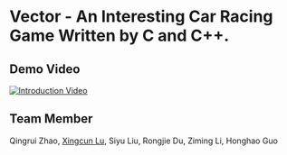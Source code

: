 # Vector - An Interesting Car Racing Game Written by C and C++.

## Demo Video
[![Introduction Video](https://img.youtube.com/vi/HNXmBjizvBU/0.jpg)](https://www.youtube.com/watch?v=HNXmBjizvBU)

## Team Member
Qingrui Zhao, [Xingcun Lu](https://github.com/SymphonyLu), Siyu Liu, Rongjie Du, Ziming Li, Honghao Guo
